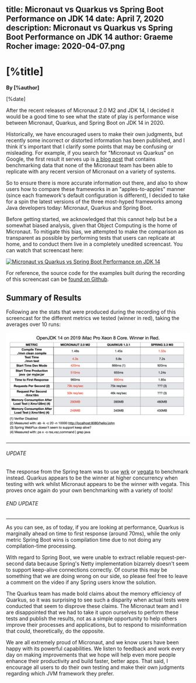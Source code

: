 title: Micronaut vs Quarkus vs Spring Boot Performance on JDK 14
date: April 7, 2020  
description: Micronaut vs Quarkus vs Spring Boot Performance on JDK 14
author: Graeme Rocher
image: 2020-04-07.png
---

# [%title]

**By [%author]**

[%date] 

After the recent releases of Micronaut 2.0 M2 and JDK 14, I decided it would be a good time to see what the state of play is performance wise between Micronaut, Quarkus, and Spring Boot on JDK 14 in 2020.

Historically, we have encouraged users to make their own judgments, but recently some incorrect or distorted information has been published, and I think it's important that I clarify some points that may be confusing or misleading. For example, if you search for "Micronaut vs Quarkus" on Google, the first result it serves up is [a blog post](https://simply-how.com/quarkus-vs-micronaut) that contains benchmarking data that none of the Micronaut team has been able to replicate with any recent version of Micronaut on a variety of systems.

So to ensure there is more accurate information out there, and also to show users how to compare these frameworks in an "apples-to-apples" manner (since each framework's default configuration is different), I decided to take for a spin the latest versions of the three most-hyped frameworks among Java developers today: Micronaut, Quarkus and Spring Boot.

Before getting started, we acknowledged that this cannot help but be a somewhat biased analysis, given that Object Computing is the home of Micronaut. To mitigate this bias, we attempted to make the comparison as transparent as possible by performing tests that users can replicate at home, and to conduct them live in a completely unedited screencast. You can watch that screencast here:

[![Micronaut vs Quarkus vs Spring Boot Performance on JDK 14](./2020-04-07-img01.gif)](https://youtu.be/rJFgdFIs_k8 "Micronaut vs Quarkus vs Spring Boot Performance on JDK 14")

For reference, the source code for the examples built during the recording of this screencast can be [found on Github](https://github.com/graemerocher/framework-comparison-2020).

## Summary of Results

Following are the stats that were produced during the recording of this screencast for the different metrics we tested (winner in red), taking the averages over 10 runs:

![Summary of Results](2020-04-07-img02.jpeg)

----
###### UPDATE

The response from the Spring team was to use [wrk](https://github.com/wg/wrk) or [vegata](https://github.com/tsenart/vegeta) to benchmark instead. Quarkus appears to be the winner at higher concurrency when testing with wrk whilst Micronaut appears to be the winner with vegata. This proves once again do your own benchmarking with a variety of tools!

###### END UPDATE
----

As you can see, as of today, if you are looking at performance, Quarkus is marginally ahead on time to first response (around 70ms), while the only metric Spring Boot wins is compilation time due to not doing any compilation-time processing.

With regard to Spring Boot, we were unable to extract reliable request-per-second data because Spring's Netty implementation bizarrely doesn't seem to support keep-alive connections correctly. Of course this may be something that we are doing wrong on our side, so please feel free to leave a comment on the video if any Spring users know the solution.

The Quarkus team has made bold claims about the memory efficiency of Quarkus, so it was surprising to see such a disparity when actual tests were conducted that seem to disprove these claims. The Micronaut team and I are disappointed that we had to take it upon ourselves to perform these tests and publish the results, not as a simple opportunity to help others improve their processes and applications, but to respond to misinformation that could, theoretically, do the opposite. 

We are all extremely proud of Micronaut, and we know users have been happy with its powerful capabilities. We listen to feedback and work every day on making improvements that we hope will help even more people enhance their productivity and build faster, better apps. That said, I encourage all users to do their own testing and make their own judgments regarding which JVM framework they prefer.
